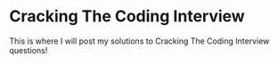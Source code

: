# Cracking The Coding Interview

This is where I will post my solutions to Cracking The Coding Interview questions!
